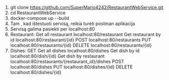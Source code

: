 1. git clone https://github.com/SuperMario4242/RestaurantWebService.git
2. cd RestaurantWebService
3. docker-compose up --build
4. Tam , kad ištestuoti servisą, reikia turėti postman aplikacija
5. Servisą galima pasiekti per localhost:80
 1. Restaurant:
  Get all restaurant localhost:80/restaurant
  Get  restaurant by id localhost:80/restaurant/{id}
  POST localhost:80/restaurants
  PUT localhost:80/restaurants/{id}
  DELETE localhost:80/restaurants/{id} 
  2.  Dishes:
  GET Get all dishes localhost:80/dishes
  Get dish by id localhost:80/dish/{id}
  Get dish by restaurant localhost:80/restaurants/{restaurant_id}/dishes
  POST localhost:80/dishes
  PUT localhost:80/dishes/{id}
  DELETE localhost:80/dishes/{id}
 

